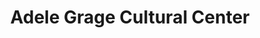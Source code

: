 ---
title: Adele Grage Cultural Center
layout: venues
image: 
image_credit:
image_alt:
image_caption:
Founded: 
Address: |
    716 Ocean Blvd
    Atlantic Beach, FL 32233
Website: http://www.coab.us/
Facebook:
Twitter: 
Instagram: 
LinkedIn: 
Phone: 	1-904-247-5828
---